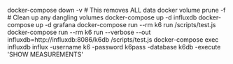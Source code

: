 
docker-compose down -v  # This removes ALL data
docker volume prune -f  # Clean up any dangling volumes
docker-compose up -d influxdb
docker-compose up -d grafana
docker-compose run --rm k6 run /scripts/test.js
docker-compose run --rm k6 run --verbose --out influxdb=http://influxdb:8086/k6db  /scripts/test.js
docker-compose exec influxdb influx -username k6 -password k6pass -database k6db -execute 'SHOW MEASUREMENTS'
